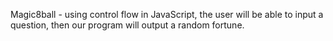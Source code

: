 Magic8ball - using control flow in JavaScript, the user will be able to input a question, then our program will output a random fortune.
